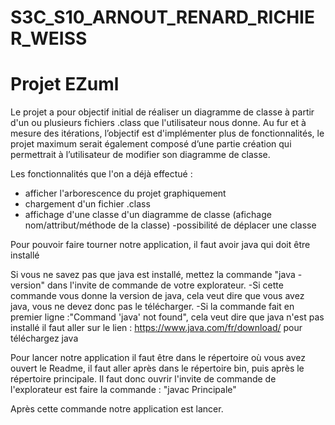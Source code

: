 # S3C_S10_ARNOUT_RENARD_RICHIER_WEISS
# Projet EZuml
Le projet a pour objectif initial de réaliser un diagramme de classe à partir d'un ou plusieurs fichiers .class que l'utilisateur nous donne.
Au fur et à mesure des itérations, l’objectif est d'implémenter plus de fonctionnalités, le projet maximum serait également composé d’une partie création qui permettrait à l’utilisateur de modifier son diagramme de classe.

Les fonctionnalités que l'on a déjà effectué :
  - afficher l'arborescence du projet graphiquement
  - chargement d'un fichier .class
  - affichage d'une classe d'un diagramme de classe (afichage nom/attribut/méthode de la classe)
  -possibilité de déplacer une classe

Pour pouvoir faire tourner notre application, il faut avoir java qui doit être installé

Si vous ne savez pas que java est installé, mettez la commande "java -version" dans l'invite de commande de votre explorateur.
  -Si cette commande vous donne  la version de java, cela veut dire que vous avez java, vous ne devez donc pas le télécharger.
  -Si la commande fait en premier ligne :"Command 'java' not found", cela veut dire que java n'est pas installé
  il faut aller sur le lien : https://www.java.com/fr/download/ pour téléchargez java

Pour lancer notre application il faut être dans le répertoire où vous avez ouvert le Readme,
il faut aller après dans le répertoire bin, puis après le répertoire principale.
Il faut donc ouvrir l'invite de commande de l'explorateur est faire la commande : "javac Principale"

Après cette commande notre application est lancer.
